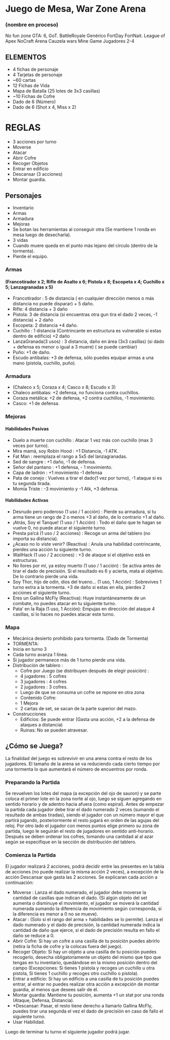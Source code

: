# Juego de Mesa, War Zone Arena
###   (nombre en proceso)
No fun zone
GTA: 6, GoT.
BattleRoyale Genérico
FortDay
FortNait.
League of Apex
NoCraft Arena
Cauzela wars
Mine Game
Jugadores 2-4

## ELEMENTOS
- 4 fichas de personaje
- 4 Tarjetas de personaje
- ~60 cartas
- 12 Fichas de Vida
- Mapa de Batalla (25 lotes de 3x3 casillas)
- ~10 Fichas de Cofre
- Dado de 6 (Número)
- Dado de 6 (Shot x 4, Miss x 2)
# REGLAS
- 3 acciones por turno
- Moverse
- Atacar
- Abrir Cofre
- Recoger Objetos
- Entrar en edificio
- Descansar (3 acciones)
- Montar guardia.
## Personajes
- Inventario
 - Armas
 - Armadura
 - Mejoras
- Se botan las herramientas al conseguir otra (Se mantiene 1 ronda en mesa luego de desecharla).
- 3 vidas
 - Cuando muere queda en el punto más lejano del círculo (dentro de la tormenta).
 - Pierde el equipo.
### Armas
 #### (Francotirador x 2; Rifle de Asalto x 6; Pistola x 8; Escopeta x 4; Cuchillo x 5; Lanzagranadas x 5)
  - Francotirador : 5 de distancia ( en cualquier dirección menos o más distancia no puede disparar) + 5 daño.
  - Rifle: 4 distancia + 3 daño
  - Pistola: 3 de distancia (si encuentras otra gun tira el dado 2 veces, -1 distancia) + 2 daño
  - Escopeta: 2 distancia +4 daño.
  - Cuchillo : 1 distancia (Contrincante en estructura es vulnerable si estas dentro de edificio) +2 daño
  - LanzaGranada(3 usos) : 3 distancia, daño en área (3x3 casillas) (si dado + defensa es menor o igual a 3 muere) ( se puede cambiar)
  - Puño: +1 de daño.
  - Escudo antibalas: +3 de defensa, sólo puedes equipar armas a una mano (pistola, cuchillo, puño).
### Armadura
  - (Chaleco x 5; Coraza x 4; Casco x 8; Escudo x 3)
  - Chaleco antibalas: +2 defensa, no funciona contra cuchillos.
  - Coraza metálica: +2 de defensa, +2 contra cuchillos, -1 movimiento.
  - Casco: +1 de defensa.
### Mejoras
 #### Habilidades Pasivas
  - Duelo a muerte con cuchillo : Atacar 1 vez más con cuchillo (max 3 veces por turno).
  - Mira mamá, soy Robin Hood : +1 Distancia, -1 ATK.
  - Fat Man : reemplaza el rango a 5x5 del lanzagranadas.
  - Sed de sangre : +1 daño, -1 de defensa.
  - Señor del pantano : +1 defensa, - 1 movimiento.
  - Capa de ladrón : +1 movimiento -1 defensa
  - Pata de conejo : Vuelves a tirar el dado(1 vez por turno), -1 ataque si es tu segunda tirada.
  - Momia Triste : -3 movimiento y -1 Atk, +3 defensa.
 #### Habilidades Activas
   - Desnudo pero poderoso (1 uso / 1 acción) : Pierde su armadura, si tu arma tiene un rango de 2 o menos +3 al daño, de lo contrario +1 al daño.
   - ¡Atrás, Soy el Tanque! (1 uso / 1 Acción) : Todo el daño que te hagan se vuelve 0, no puede atacar el siguiente turno.
   - Presta pa’cá (1 uso / 2 acciones) : Recoge un arma del tablero (no importa su distancia).
   - ¿Acaso no lo viste venir? (Reactiva) : Anula una habilidad contrincante, pierdes una acción tu siguiente turno.
   - WallHack (1 uso / 2 acciones) : +3 de ataque si el objetivo está en estructuras.
   - No llores por mí, ya estoy muerto (1 uso / 1 acción) : Se activa antes de tirar el dado de precisión. Si el resultado es 6 y acierta, mata al objetivo. De lo contrario pierde una vida.
   - Soy Thor, hijo de odín, dios del trueno… (1 uso, 1 Acción) : Sobrevives 1 turno extra a la tormenta. +3 de daño si estas en ella, pierdes 2 acciones el siguiente turno.
   - Eres un Gallina McFly (Reactiva): Huye instantáneamente de un combate, no puedes atacar en tu siguiente turno.
   - Pata’ en la Raja (1 uso, 1 Acción): Empujas en dirección del ataque 4 casillas, si lo haces no puedes atacar este turno.
### Mapa
- Mecánica desierto prohibido para tormenta. (Dado de Tormenta)
- TORMENTA:
 - Inicia en turno 3
 - Cada turno avanza 1 línea.
 - Si jugador permanece más de 1 turno pierde una vida.
- Distribución de tablero :
  - Cofre por Juego (se distribuyen después de elegir posición) :
   - 4 jugadores : 5 cofres
   - 3 jugadores : 4 cofres
   - 2 jugadores : 3 cofres.
  - Luego de que se consuma un cofre se repone en otra zona
  - Contenido Cofre:
   - 1 Mejora
   - 2 cartas de set, se sacan de la parte superior del mazo.
- Construcciones
   - Edificios: Se puede entrar (Gasta una acción, +2 a la defensa de ataques a distancia)
   - Ruinas: No se pueden atravesar.
## ¿Cómo se Juega?
La finalidad del juego es sobrevivir en una arena contra el resto de los jugadores. El tamaño de la arena se va reduciendo cada cierto tiempo por una tormenta lo que aumentará el número de encuentros por ronda.
### Preparando la Partida
Se revuelven los lotes del mapa (a excepción del ojo de sauron) y se parte coloca el primer lote en la zona norte al ojo, luego se siguen agregando en sentido horario y de adentro hacia afuera (como espiral).
Antes de empezar la partida cada jugador debe tirar el dado numerado 2 veces (sumando el resultado de ambas tiradas), siendo el jugador con un número mayor el que partirá jugando, posteriormente el resto jugará en orden de las agujas del reloj. Por otro lado el jugador con menos puntos elige primero su zona de partida, luego le seguirán el resto de jugadores en sentido anti-horario. Después se deben ordenar los cofres, tomando una cantidad al al azar según se especifique en la sección de distribución del tablero.
### Comienza la Partida
El jugador realizará 2 acciones, podrá decidir entre las presentes en la tabla de acciones (no puede realizar la misma acción 2 veces), a excepción de la acción Descansar que gasta las 2 acciones. Se explicaran cada acción a continuación:
 - Moverse : Lanza el dado numerado, el jugador debe moverse la cantidad de casillas que indican el dado. (Si algún objeto del set aumenta o disminuye el movimiento, el jugador se moverá la cantidad numerada sumando la diferencia de movimiento según corresponda, si la diferencia es menor a 0 no se mueve).
 - Atacar : (Solo si el rango del arma + habilidades se lo permite). Lanza el dado numerado y el dado de precisión, la cantidad numerada indica la cantidad de daño que ejerce, si el dado de precisión resulta en fallo el daño se reduce a 0.
 - Abrir Cofre: Si hay un cofre a una casilla de tu posición puedes abrirlo (retira la ficha de cofre y la colocas fuera del juego).
 - Recoger Objeto: Si hay un objeto a una casilla de tu posición puedes recogerlo, desecha obligatoriamente un objeto del mismo que tipo que tengas en tu inventario, quedándose en la mismo posición dentro del campo (Excepciones: Si tienes 1 pistola y recoges un cuchillo u otra pistola, Si tienes 1 cuchillo y recoges otro cuchillo o pistola).
 - Entrar a edificio: Si hay un edificio a una casilla de tu posición puedes entrar, al entrar no puedes realizar otra acción a excepción de montar guardia, al menos que desees salir de él.
 - Montar guardia: Mantiene tu posición, aumenta +1 un stat por una ronda (Ataque, Defensa, Distancia).
 - *Descansar: Pasar, el resto tiene derecho a llamarlo Gallina McFly, puedes tirar una segunda el vez el dado de precisión en caso de fallo el siguiente turno.
 - Usar Habilidad.

Luego de terminar tu turno el siguiente jugador podrá jugar.
